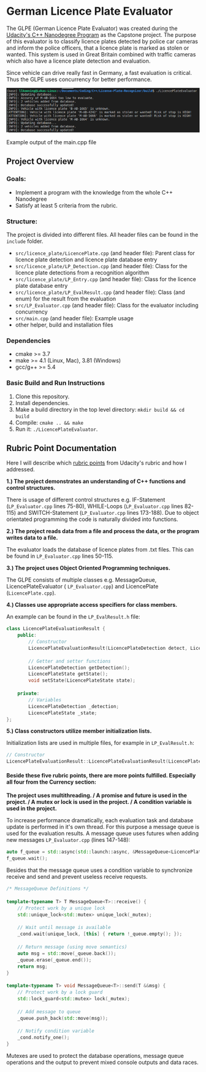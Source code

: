# German Licence Plate Evaluator

The GLPE (German Licence Plate Evaluator) was created during the [Udacity's C++ Nanodegree Program](https://www.udacity.com/course/c-plus-plus-nanodegree--nd213) as the Capstone project. The purpose of this evaluator is to classify licence plates detected by police car cameras and inform the police officers, that a licence plate is marked as stolen or wanted. This system is used in Great Britain combined with traffic cameras which also have a licence plate detection and evaluation.

Since vehicle can drive really fast in Germany, a fast evaluation is critical. Thus the GLPE uses concurrency for better performance.

![](images/example_output.png)

Example output of the main.cpp file

## Project Overview

### Goals:

* Implement a program with the knowledge from the whole C++ Nanodegree
* Satisfy at least 5 criteria from the rubric.

### Structure:

The project is divided into different files. All header files can be found in the `include` folder.

* `src/licence_plate/LicencePlate.cpp` (and header file): Parent class for licence plate detection and licence plate database entry
* `src/licence_plate/LP_Detection.cpp` (and header file): Class for the licence plate detections from a recognition algorithm
* `src/licence_plate/LP_Entry.cpp` (and header file): Class for the licence plate database entry
* `src/licence_plate/LP_EvalResult.cpp` (and header file): Class (and enum) for the result from the evaluation
* `src/LP_Evaluator.cpp` (and header file): Class for the evaluator including concurrency
* `src/main.cpp` (and header file): Example usage
* other helper, build and installation files

### Dependencies

* cmake >= 3.7
* make >= 4.1 (Linux, Mac), 3.81 (Windows)
* gcc/g++ >= 5.4

### Basic Build and Run Instructions

1. Clone this repository.
2. Install dependencies.
3. Make a build directory in the top level directory: `mkdir build && cd build`
4. Compile: `cmake .. && make`
5. Run it: `./LicencePlateEvaluator`.



## Rubric Point Documentation

Here I will describe which [rubric points](https://review.udacity.com/#!/rubrics/2533/view) from Udacity's rubric and how I addressed.

**1.) The project demonstrates an understanding of C++ functions and control structures.**

There is usage of different control structures e.g. IF-Statement (`LP_Evaluator.cpp` lines 75-80), WHILE-Loops (`LP_Evaluator.cpp` lines 82-115) and SWITCH-Statement (`LP_Evaluator.cpp` lines 173-188). Due to object orientated programming the code is naturally divided into functions.

**2.) The project reads data from a file and process the data, or the program writes data to a file.**

The evaluator loads the database of licence plates from .txt files. This can be found in `LP_Evaluator.cpp` lines 50-115.

**3.) The project uses Object Oriented Programming techniques.**

The GLPE consists of multiple classes e.g. MessageQueue, LicencePlateEvaluator ( `LP_Evaluator.cpp`) and LicencePlate (`LicencePlate.cpp`).

**4.) Classes use appropriate access specifiers for class members.**

An example can be found in the `LP_EvalResult.h` file:

```c++
class LicencePlateEvaluationResult {
    public:
        // Constructor
        LicencePlateEvaluationResult(LicencePlateDetection detect, LicencePlateState st);

        // Getter and setter functions
        LicencePlateDetection getDetection();
        LicencePlateState getState();
        void setState(LicencePlateState state);

    private:
        // Variables
        LicencePlateDetection _detection;
        LicencePlateState _state; 
};
```

**5.) Class constructors utilize member initialization lists.**

Initialization lists are used in multiple files, for example in `LP_EvalResult.h`:

```c++
// Constructor
LicencePlateEvaluationResult::LicencePlateEvaluationResult(LicencePlateDetection detect, LicencePlateState st) : _detection(detect), _state(st) { }
```



#### Beside these five rubric points, there are more points fulfilled. Especially all four from the Currency section:

**The project uses multithreading. / A promise and future is used in the project. / A mutex or lock is used in the project. / A condition variable is used in the project.**

To increase performance dramatically, each evaluation task and database update is performed in it's own thread. For this purpose a message queue is used for the evaluation results. A message queue uses futures when adding new messages `LP_Evaluator.cpp` (lines 147-148):

```c++
auto f_queue = std::async(std::launch::async, &MessageQueue<LicencePlateEvaluationResult>::send, _results, std::move(result));
f_queue.wait();
```

Besides that the message queue uses a condition variable to synchronize receive and send and prevent useless receive requests. 

```c++
/* MessageQueue Definitions */

template<typename T> T MessageQueue<T>::receive() {
    // Protect work by a unique lock
    std::unique_lock<std::mutex> unique_lock(_mutex);

    // Wait until message is available
    _cond.wait(unique_lock, [this] { return !_queue.empty(); });

    // Return message (using move semantics)
    auto msg = std::move(_queue.back());
    _queue.erase(_queue.end());
    return msg;
}

template<typename T> void MessageQueue<T>::send(T &&msg) {
    // Protect work by a lock guard
    std::lock_guard<std::mutex> lock(_mutex);

    // Add message to queue
    _queue.push_back(std::move(msg));

    // Notify condition variable
    _cond.notify_one();
}
```

Mutexes are used to protect the database operations, message queue operations and the output to prevent mixed console outputs and data races.